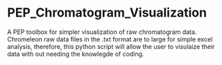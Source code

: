 # PEP_Chromatogram_Visualization
A PEP toolbox for simpler visualization of raw chromatogram data. Chromeleon raw data files in the .txt format are to large for simple excel analysis, therefore, this python script will allow the user to visulaize their data with out needing the knowlegde of coding. 
